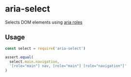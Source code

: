 # aria-select

Selects DOM elements using [aria roles](https://www.w3.org/TR/wai-aria/roles)

## Usage

```js
const select = require('aria-select')

assert.equal(
  select.main.navigation,
  '[role="main"] nav, [role="main"] [role="navigation"]'
)
```
